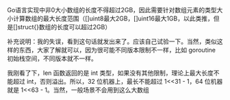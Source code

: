 Go语言实现中非0大小数组的长度不得超过2GB，因此需要针对数组元素的类型大小计算数组的最大长度范围（[]uint8最大2GB，[]uint16最大1GB，以此类推，但是[]struct{}数组的长度可以超过2GB）  

补充说明：我的失误，看到这句话就发出来了。应该自己试验一下。当然，类似这样的东西，大家了解就可以，因为很可能不同版本限制不一样，比如 goroutine 初始栈空间，不同版本就不一样。  

我刚看了下，len 函数返回的是 int 类型，如果没有其他限制，理论上最大长度不能超过 int，否则溢出。所以，32 位机器上，最长不能超过 1<<31 - 1，64 位机器就是 1<<63 - 1。当然，一般场景不会用到这么大数组  